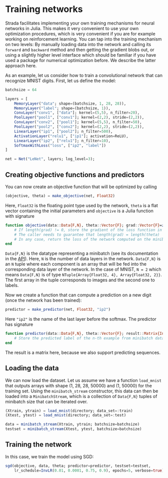 # Training networks

Strada facilitates implementing your own training mechanisms for neural networks in Julia. This makes it very convenient to use your own optimization procedures, which is very convenient if you are for example working on reinforcement learning. You can tap into the training mechanism on two levels: By manually loading data into the network and calling its `forward` and `backward` method and then getting the gradient blobs out, or using a slightly higher level interface which should be familiar if you have used a package for numerical optimization before. We describe the latter approach here.

As an example, let us consider how to train a convolutional network that can recognize MNIST digits. First, let us define the model:

```julia
batchsize = 64

layers = [
	MemoryLayer("data"; shape=(batchsize, 1, 28, 28)),
	MemoryLayer("label"; shape=(batchsize, 1)),
	ConvLayer("conv1", ["data"]; kernel=(5,5), n_filter=20),
	PoolLayer("pool1", ["conv1"]; kernel=(2,2), stride=(2,2)),
	ConvLayer("conv2", ["pool1"]; kernel=(5,5), n_filter=50),
	PoolLayer("pool2", ["conv2"]; kernel=(2,2), stride=(2,2)),
	LinearLayer("ip1", ["pool2"]; n_filter=500),
	ActivationLayer("relu1", ["ip1"]; activation=ReLU),
	LinearLayer("ip2", ["relu1"]; n_filter=10),
	SoftmaxWithLoss("loss", ["ip2", "label"])
]

net = Net("LeNet", layers; log_level=3);
```

## Creating objective functions and predictors

You can now create an objective function that will be optimized by calling

```julia
(objective, theta) = make_objective(net, Float32)
```

Here, `Float32` is the floating point type used by the network, `theta` is a flat vector containing the initial parameters and `objective` is a Julia function with signature

```julia
function objective(data::Data{F,N}, theta::Vector{F}; grad::Vector{F}=zeros(F, 0))
	# If length(grad) != 0, store the gradient of the loss function in grad.
	# The caller needs to guarantee that length(grad) = length(theta)
	# In any case, return the loss of the network computed on the minibatch data
end
```

`Data{F,N}` is the datatype representing a minibatch (see its documentation in the [API](api/Strada.md)). Here, `N` is the number of data layers in the network. `Data{F,N}` is an `N` tuple where each component is an array that will be fed into the corresponding data layer of the network. In the case of MNIST, `N = 2` which means `Data{F,N}` is of type `NTuple{Array{Float32, 4}, Array{Float32, 2}}`. The first array in the tuple corresponds to images and the second one to labels.

Now we create a function that can compute a prediction on a new digit (once the network has been trained):

```julia
predictor = make_predictor(net, Float32, "ip2")
```

Here `"ip2"` is the name of the last layer before the softmax. The predictor has signature

```julia
function predictor(data::Data{F,N}, theta::Vector{F}; result::Matrix{Int}=zeros(Int, 0, 0))
	# Store the predicted label of the n-th example from minibatch data in result[n, 1]
end
```
The result is a matrix here, because we also support predicting sequences.

## Loading the data

We can now load the dataset. Let us assume we have a function ``load_mnist`` that outputs arrays with shape (1, 28, 28, 50000) and (1, 50000) for the training set. Using the `minibatch_stream` constructor, this data can then be loaded into a `MinibatchStream`, which is a collection of `Data{F,N}` tuples of minibatch size that can be iterated over.

```julia
(Xtrain, ytrain) = load_mnist(directory; data_set=:train)
(Xtest, ytest) = load_mnist(directory; data_set=:test)

data = minibatch_stream(Xtrain, ytrain; batchsize=batchsize)
testset = minibatch_stream(Xtest, ytest, batchsize=batchsize)
```

## Training the network

In this case, we train the model using SGD:

```julia
sgd(objective, data, theta; predictor=predictor, testset=testset,
    lr_schedule=InvLR(0.01, 0.0001, 0.75, 0.9), epochs=5, verbose=true)
```